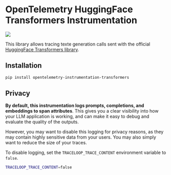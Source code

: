 # OpenTelemetry HuggingFace Transformers Instrumentation

<a href="https://pypi.org/project/opentelemetry-instrumentation-transformers/">
    <img src=" https://badge.fury.io/py/opentelemetry-instrumentation-transformers.svg">
</a>

This library allows tracing texte generation calls sent with the official [HuggingFace Transformers library](https://github.com/huggingface/transformers).

## Installation

```bash
pip install opentelemetry-instrumentation-transformers
```

## Privacy

**By default, this instrumentation logs prompts, completions, and embeddings to span attributes**. This gives you a clear visibility into how your LLM application is working, and can make it easy to debug and evaluate the quality of the outputs.

However, you may want to disable this logging for privacy reasons, as they may contain highly sensitive data from your users. You may also simply want to reduce the size of your traces.

To disable logging, set the `TRACELOOP_TRACE_CONTENT` environment variable to `false`.

```bash
TRACELOOP_TRACE_CONTENT=false
```
